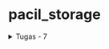 # pacil_storage

<details> 
<summary>Tugas - 7</summary>
<br>

### 1.) Stateless vs Stateful

- Stateless: Stateless widget adalah widget yang tidak memiliki keadaan internal (state). Ini berarti bahwa sekali widget tersebut dibuat, ia tidak bisa mengubah tampilannya berdasarkan perubahan data. Jadi tidak cocok untuk interface yang ada perubahan datanya
- Stateful: Stateful widget adalah widget yang memiliki keadaan internal (state) yang dapat berubah selama siklus hidup widget. Ini memungkinkan widget untuk merespons perubahan data dan memperbarui tampilannya sesuai kebutuhan. Ini cocok untuk interface yang ada perubahan data

### 2.) Apa saja widget di sini?

- MyApp: Yaitu widget utama yang jalanin aplikasi
- MyHomePage: Widget yang berupa home page dari aplikasi flutter ini
- ShopCard: Widget berbentuk card yang  menerima objek dari class ShopItem. widget inilah yang nantinya jika ditekan akan mengeluarkan snack bar "anda menekan tombol ini".

### 3.) How To?

- Pertama flutter create app
- Setelah itu, widget MyHomePage dari main akan dipindahkan ke dalam file baru bernama menu.dart, dari sini akan disambungkan dengan cara import
```dart
import 'package:pacil_storage/menu.dart';
```
- Setelah memindahkan MyHomePage beserta _MyHomePageState, mengubah widget MyHomePage menjadi stateless sehingga _MyHomePageState tidak lagi diperlukan.
- Membuat class Shop Item yang nantinya akan digunakan widget ShopCard sekaligus membuat object Shop Item tersebut.
- Membuat widget ShopCard yang akan menampilkan object Shop Item.
- Tidak lupa, atribut dari Shop Item ditambahkan, sehingga setiap object Shop Item bisa memiliki warna yang berbeda
```dart
final List<ShopItem> items = [
    ShopItem("Lihat Produk", Icons.checklist, Colors.indigo),
    ShopItem("Tambah Produk", Icons.add_shopping_cart, Colors.blueGrey),
    ShopItem("Logout", Icons.logout, Colors.deepPurple),
  ];
```
- Ubah bagian widget ShopCard sehingga menjadi warna dari masing-masing Shop Item
```dart
class ShopCard extends StatelessWidget {
  final ShopItem item;

  const ShopCard(this.item, {super.key}); // Constructor

  @override
  Widget build(BuildContext context) {
    return Material(
      color: item.color, //ganti color sesuai item
      ...
```
- Setelah itu harusnya selesai karena di main.dart, sudah disambungkan homepage nya, di bagian ini:
```dart
home: myHomePage(),
```
</details>
